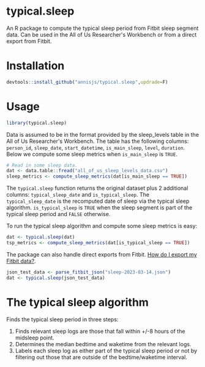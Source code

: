 # typical.sleep
An R package to compute the typical sleep period from Fitbit sleep segment data. 
Can be used in the All of Us Researcher's Workbench or from a direct export from Fitbit.

# Installation
```r
devtools::install_github("annisjs/typical.sleep",updrade=F)
```

# Usage
```r
library(typical.sleep)
```

Data is assumed to be in the format provided by the sleep_levels table in the All of Us Researcher's Workbench.
The table has the following columns: ```person_id```, ```sleep_date```, ```start_datetime```, ```is_main_sleep```, ```level```, ```duration```.
Below we compute some sleep metrics when ```is_main_sleep``` is ```TRUE```.
```r
# Read in some sleep data.
dat <- data.table::fread("all_of_us_sleep_levels_data.csv")
sleep_metrics <- compute_sleep_metrics(dat[is_main_sleep == TRUE])
```
The ```typical.sleep``` function returns the original dataset plus 2 additional columns: ```typical_sleep_date``` and ```is_typical_sleep```.
The ```typical_sleep_date``` is the recomputed date of sleep via the typical sleep algorithm. ```is_typical_sleep``` is ```TRUE``` when the
sleep segment is part of the typical sleep period and ```FALSE``` otherwise. 

To run the typical sleep algorithm and compute some 
sleep metrics is easy:
```r
dat <- typical.sleep(dat)
tsp_metrics <- compute_sleep_metrics(dat[is_typical_sleep == TRUE])
```

The package can also handle direct exports from Fitbit. 
[How do I export my Fitbit data?](https://support.google.com/fitbit/answer/14236615?hl=en#zippy=%2Chow-do-i-export-my-fitbit-data).
```r
json_test_data <- parse_fitbit_json("sleep-2023-03-14.json")
dat <- typical.sleep(json_test_data)
```
# The typical sleep algorithm
Finds the typical sleep period in three steps: 
  1. Finds relevant sleep logs are those that fall within +/-8 hours of the midsleep point. 
  2. Determines the median bedtime and waketime from the relevant logs.
  3. Labels each sleep log as either part of the typical sleep period or not by filtering out those
    that are outside of the bedtime/waketime interval.